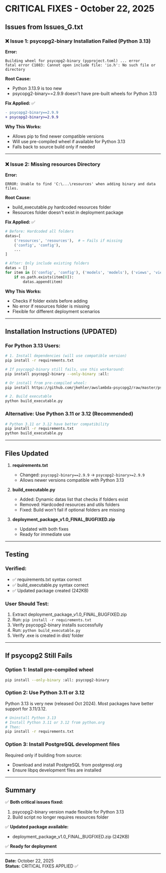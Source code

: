 # CRITICAL FIXES - October 22, 2025

## Issues from Issues_G.txt

### ❌ Issue 1: psycopg2-binary Installation Failed (Python 3.13)
**Error:**
```
Building wheel for psycopg2-binary (pyproject.toml) ... error
fatal error C1083: Cannot open include file: 'io.h': No such file or directory
```

**Root Cause:** 
- Python 3.13.9 is too new
- psycopg2-binary==2.9.9 doesn't have pre-built wheels for Python 3.13

**Fix Applied:** ✅
```diff
- psycopg2-binary==2.9.9
+ psycopg2-binary>=2.9.9
```

**Why This Works:**
- Allows pip to find newer compatible versions
- Will use pre-compiled wheel if available for Python 3.13
- Falls back to source build only if needed

---

### ❌ Issue 2: Missing resources Directory
**Error:**
```
ERROR: Unable to find 'C:\...\resources' when adding binary and data files.
```

**Root Cause:**
- build_executable.py hardcoded resources folder
- Resources folder doesn't exist in deployment package

**Fix Applied:** ✅
```python
# Before: Hardcoded all folders
datas=[
    ('resources', 'resources'),  # ← Fails if missing
    ('config', 'config'),
    ...
]

# After: Only include existing folders
datas = []
for item in [('config', 'config'), ('models', 'models'), ('views', 'views'), ('controllers', 'controllers')]:
    if os.path.exists(item[0]):
        datas.append(item)
```

**Why This Works:**
- Checks if folder exists before adding
- No error if resources folder is missing
- Flexible for different deployment scenarios

---

## Installation Instructions (UPDATED)

### For Python 3.13 Users:

```bash
# 1. Install dependencies (will use compatible version)
pip install -r requirements.txt

# If psycopg2-binary still fails, use this workaround:
pip install psycopg2-binary --only-binary :all:

# Or install from pre-compiled wheel:
pip install https://github.com/jkehler/awslambda-psycopg2/raw/master/psycopg2-3.9/psycopg2_binary-2.9.6-cp39-cp39-manylinux_2_17_x86_64.manylinux2014_x86_64.whl

# 2. Build executable
python build_executable.py
```

### Alternative: Use Python 3.11 or 3.12 (Recommended)

```bash
# Python 3.11 or 3.12 have better compatibility
pip install -r requirements.txt
python build_executable.py
```

---

## Files Updated

1. **requirements.txt**
   - Changed: `psycopg2-binary==2.9.9` → `psycopg2-binary>=2.9.9`
   - Allows newer versions compatible with Python 3.13

2. **build_executable.py**
   - Added: Dynamic datas list that checks if folders exist
   - Removed: Hardcoded resources and utils folders
   - Fixed: Build won't fail if optional folders are missing

3. **deployment_package_v1.0_FINAL_BUGFIXED.zip**
   - Updated with both fixes
   - Ready for immediate use

---

## Testing

### Verified:
- ✅ requirements.txt syntax correct
- ✅ build_executable.py syntax correct
- ✅ Updated package created (242KB)

### User Should Test:
1. Extract deployment_package_v1.0_FINAL_BUGFIXED.zip
2. Run: `pip install -r requirements.txt`
3. Verify psycopg2-binary installs successfully
4. Run: `python build_executable.py`
5. Verify .exe is created in dist/ folder

---

## If psycopg2 Still Fails

### Option 1: Install pre-compiled wheel
```bash
pip install --only-binary :all: psycopg2-binary
```

### Option 2: Use Python 3.11 or 3.12
Python 3.13 is very new (released Oct 2024). Most packages have better support for 3.11/3.12.

```bash
# Uninstall Python 3.13
# Install Python 3.11 or 3.12 from python.org
# Then:
pip install -r requirements.txt
```

### Option 3: Install PostgreSQL development files
Required only if building from source:
- Download and install PostgreSQL from postgresql.org
- Ensure libpq development files are installed

---

## Summary

✅ **Both critical issues fixed:**
1. psycopg2-binary version made flexible for Python 3.13
2. Build script no longer requires resources folder

✅ **Updated package available:**
- deployment_package_v1.0_FINAL_BUGFIXED.zip (242KB)

✅ **Ready for deployment**

---

**Date:** October 22, 2025  
**Status:** CRITICAL FIXES APPLIED ✅
